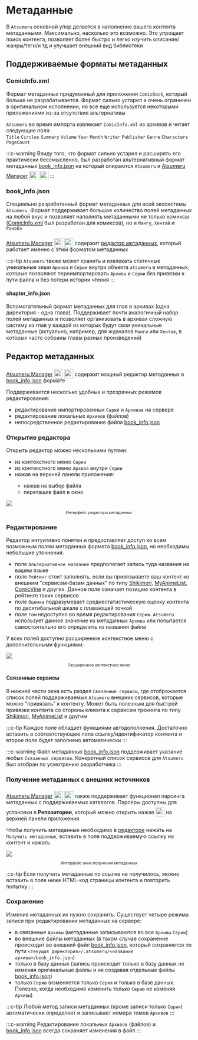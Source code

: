 # Метаданные

В `Atsumeru` основной упор делается в наполнение вашего контента метаданными. Максимально, насколько это возможно. Это упрощает поиск контента, позволяет более быстро и легко изучить описание/жанры/теги/и тд и улучшает внешний вид библиотеки

## Поддерживаемые форматы метаданных

### ComicInfo.xml

Формат метаданных придуманный для приложения `ComicRack`, который больше не разрабатывается. Формат сильно устарел и очень ограничен в оригинальном исполнении, но все еще используется некоторыми приложениями из-за отсутствия альтернативы

`Atsumeru` во время импорта извлекает `ComicInfo.xml` из архивов и читает следующие поля:  
`Title` `Circles` `Summary` `Volume` `Year` `Month` `Writer` `Publisher` `Genre` `Characters` `PageCount` 

:::c-warning
Ввиду того, что формат сильно устарел и расширять его практически бессмысленно, был разработан альтернативный формат метаданных [book_info.json](./metadata.md#book-info-json) на который опираются `Atsumeru` и [Atsumeru Manager](https://github.com/AtsumeruDev/AtsumeruManager) <img style="position: relative; top: 6px;" width="24" height="24" src="/assets/media/icons/windows.png"> <img style="position: relative; top: 6px;" width="24" height="24" src="/assets/media/icons/penguin.png">
:::

### book_info.json
[<Badge vertical="middle" text="Схема формата"/>](./book-info-scheme.md)

Специально разработанный формат метаданных для всей экосистемы `Atsumeru`. Формат поддерживает большое количество полей метаданных на любой вкус и позволяет наполнять метаданными не только комиксы ([ComicInfo.xml](./metadata.md#comicinfo-xml) был разработан для комиксов), но и `Мангу`, `Хентай` и `Ранобэ`

[Atsumeru Manager](https://github.com/AtsumeruDev/AtsumeruManager) <img style="position: relative; top: 6px;" width="24" height="24" src="/assets/media/icons/windows.png"> <img style="position: relative; top: 6px;" width="24" height="24" src="/assets/media/icons/penguin.png"> содержит [редактор метаданных](./metadata.md#редактор-метаданных), который работает именно с этим форматом метаданных

:::c-tip
`Atsumeru` также может хранить и извлекать статичные уникальные хеши `Архива` и `Серии` внутри объекта `atsumeru` в метаданных, которые позволяют переимпортировать `Архивы` и `Серии` без привязки к пути файла и без потери истории чтения
:::

#### chapter_info.json
[<Badge vertical="middle" text="Схема формата"/>](./book-info-scheme.md#схема-chapter-info-json)

Вспомогательный формат метаданных для глав в архивах (одна директория - одна глава). Поддерживает почти аналогичный набор полей метаданных и позволяет организовать в архивах сложную систему из глав у каждой из которых будут свои уникальные метаданные (актуально, например, для журналов `Манги` или `Хентая`, в которых часто собраны главы разных произведений)

## Редактор метаданных

[Atsumeru Manager](https://github.com/AtsumeruDev/AtsumeruManager) <img style="position: relative; top: 6px;" width="24" height="24" src="/assets/media/icons/windows.png"> <img style="position: relative; top: 6px;" width="24" height="24" src="/assets/media/icons/penguin.png"> содержит мощный редактор метаданных в [book_info.json](./metadata.md#book-info-json) формате

Поддерживается несколько удобных и прозрачных режимов редактирования:
- редактирование импортированных `Серий` и `Архивов` на сервере
- редактирование локальных `Архивов` (файлов)
- непосредственное редактирование файла [book_info.json](./metadata.md#book-info-json)

### Открытие редактора

Открыть редактор можно несколькими путями:
- из контекстного меню `Серии`
- из контекстного меню `Архива` внутри `Серии`
- нажав <MaterialIcon icon="edit"/> на верхней панели приложения:
  - нажав на выбор файла
  - перетащив файл в окно

<img style="display: block; margin: 0 auto" src="/assets/media/ru/guides/metadata-editor.png">
<p style="text-align: center; font-size:75%">Интерфейс редактора метаданных</p>

### Редактирование

Редактор интуитивно понятен и предоставляет доступ ко всем возможным полям метаданных формата [book_info.json](./metadata.md#book-info-json), но необходимы небольшие уточнения:
- поле `Альтернативное название` предполагает запись туда названия на вашем языке
- поле `Рейтинг` стоит заполнять, если вы привязываете ваш контент ко внешним "сервисам-базам данных" по типу [Shikimori](https://shikimori.one/), [MyAnimeList](https://myanimelist.net/), [ComicVine](https://comicvine.gamespot.com/) и других. Данное поле означает позицию контента в рейтинге таких сервисов
- поле `Оценка` подразумевает среднестатистическую оценку контента по десятибальной шкале с плавающей точкой
- поле `Том` недоступно во время редактирования `Серии`. `Atsumeru` использует данное значение из метаданных `Архива` или попытается самостоятельно его определить из названия файла

У всех полей доступно расширенное контекстное меню с дополнительными функциями:

<img style="display: block; margin: 0 auto" src="/assets/media/ru/guides/metadata-editor-context-menu.png">
<p style="text-align: center; font-size:75%">Расширенное контекстное меню</p>

#### Связанные сервисы

В нижней части окна есть раздел `Связанные сервисы`, где отображается список полей поддерживаемых `Atsumeru` внешних сервисов, которые можно "привязать" к контенту. Может быть полезным для быстрой привязки контента со стороны клиента к сервисам трекинга по типу [Shikimori](https://shikimori.one/), [MyAnimeList](https://myanimelist.net/) и другим

:::c-tip
Каждое поле обладает функциями автодополнения. Достаточно вставить в соответствующее поле ссылку/идентификатор контента и второе поле будет заполнено автоматически
:::

:::c-warning
Файл метаданных [book_info.json](./metadata.md#book-info-json) поддерживает указание любых `Связанных сервисов`. Конкретный список сервисов для `Atsumeru` был отобран по усмотрению разработчика
:::

### Получение метаданных с внешних источников

[Atsumeru Manager](https://github.com/AtsumeruDev/AtsumeruManager) <img style="position: relative; top: 6px;" width="24" height="24" src="/assets/media/icons/windows.png"> <img style="position: relative; top: 6px;" width="24" height="24" src="/assets/media/icons/penguin.png"> также поддерживает функционал парсинга метаданных с поддерживаемых каталогов. Парсеры доступны для установки в **Репозитории**, который можно открыть нажав <img style="position: relative; top: 6px;" width="24" height="24" src="/assets/media/icons/earth.png"> на верхней панели приложения

Чтобы получить метаданные необходимо в [редакторе](./metadata.md#редактор-метаданных) нажать на `Получить метаданные`, вставить в поле поддерживаемую ссылку на контент и нажать <MaterialIcon icon="download"/> 

<img style="display: block; margin: 0 auto" src="/assets/media/ru/guides/metadata-editor-fetch.png">
<p style="text-align: center; font-size:75%">Интерфейс окна получения метаданных</p>

:::c-tip
Если получить метаданные по ссылке не получилось, можно вставить в поле ниже HTML-код страницы контента и повторить попытку
:::

### Сохранение

Изменив метаданных их нужно сохранить. Существует четыре режима записи при редактировании метаданных на сервере:
- в связанные `Архивы` (метаданные записываются во все `Архивы` `Серии`)
- во внешние файлы метаданных (в таком случае сохранение происходит во внешний файл [book_info.json](./metadata.md#book-info-json), который сохраняется по пути `<текущая директория>/.atsumeru/<название архива>/book_info.json`)
- только в базу данных (запись происходит только в базу данных не изменяя оригинальные файлы и не создавая отдельные файлы [book_info.json](./metadata.md#book-info-json))
- только `Серию` (изменяется только `Серия` и только в базе данных. Полезно, когда необходимо изменить только `Серию` не изменяя `Архивы`)

:::c-tip
Любой метод записи метаданных (кроме записи только `Серии`) автоматически определяет и записывает номера томов `Архивов`
:::

:::c-warning
Редактирование локальных `Архивов` (файлов) и [book_info.json](./metadata.md#book-info-json) всегда сохраняет изменения в файл
:::